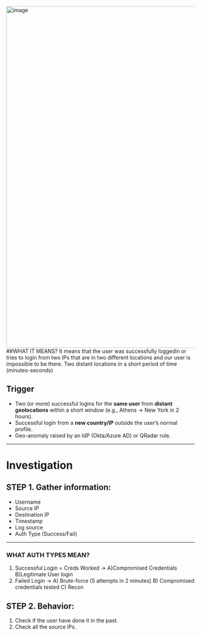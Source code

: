 <img width="669" height="911" alt="image" src="https://github.com/user-attachments/assets/a2acbb75-55bc-4481-8c71-42523de9b00f" />
##WHAT IT MEANS?
It means that the user was successfully loggedin or tries to login from two IPs that are in two different locations and our user is impossible to be there. Two distant locations in a short period of time (minutes-seconds)


## Trigger

- Two (or more) successful logins for the **same user** from **distant geolocations** within a short window (e.g., Athens → New York in 2 hours).
- Successful login from a **new country/IP** outside the user’s normal profile.
- Geo-anomaly raised by an IdP (Okta/Azure AD) or QRadar rule.

---

# Investigation
## STEP 1. Gather information:
- Username
- Source IP
- Destination IP
- Timestamp
- Log source
- Auth Type (Success/Fail)

---

### WHAT AUTH TYPES MEAN?
1. Successful Login = Creds Worked -> A)Compromised Credentials
                                      B)Legitimate User login
2. Failed Login -> A) Brute-force (5 attempts in 2 minutes)
                   B) Compromised credentials tested
                   C) Recon

## STEP 2. Behavior:
1) Check if the user have done it in the past.
2) Check all the source IPs.


